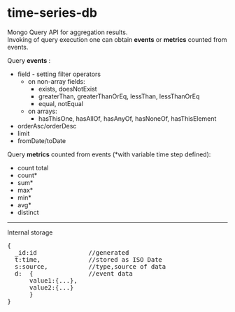 time-series-db
==============

Mongo Query API for aggregation results. <br>
Invoking of query execution one can obtain __events__ or __metrics__ counted from events.

Query __events__ :
* field - setting filter operators
    * on non-array fields:
       * exists,	doesNotExist	
       * greaterThan, greaterThanOrEq, lessThan, lessThanOrEq
       * equal, notEqual    
    * on arrays:
       * hasThisOne, hasAllOf, hasAnyOf, hasNoneOf, hasThisElement	 
* orderAsc/orderDesc
* limit
* fromDate/toDate

Query __metrics__ counted from events (*with variable time step defined):
* count total
* count*
* sum*
* max*
* min*
* avg*
* distinct

_______
Internal storage
<pre>
{
  _id:id              //generated
  t:time,             //stored as ISO Date
  s:source,           //type,source of data
  d:  {               //event data
      value1:{...},
      value2:{...}
      }
}
</pre>
